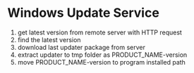 Windows Update Service
===============

1. get latest version from remote server with HTTP request
2. find the latest version 
3. download last updater package from server
4. extract updater to tmp folder as PRODUCT_NAME-version
5. move PRODUCT_NAME-version to program installed path
